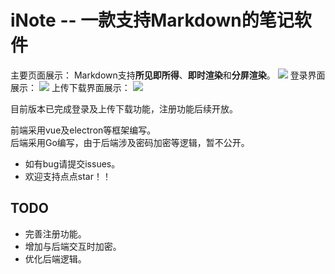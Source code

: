 # iNote -- 一款支持Markdown的笔记软件
主要页面展示：
Markdown支持**所见即所得**、**即时渲染**和**分屏渲染**。
![](https://cdn.staticaly.com/gh/ialtone/ialtone@master/%E5%9B%BE%E5%BA%8A20230402191611.png)
登录界面展示：
![](https://cdn.staticaly.com/gh/ialtone/ialtone@master/%E5%9B%BE%E5%BA%8A20230402191813.png)
上传下载界面展示：
![](https://cdn.staticaly.com/gh/ialtone/ialtone@master/%E5%9B%BE%E5%BA%8A20230402191903.png)


目前版本已完成登录及上传下载功能，注册功能后续开放。  

前端采用vue及electron等框架编写。  
后端采用Go编写，由于后端涉及密码加密等逻辑，暂不公开。

- 如有bug请提交issues。
- 欢迎支持点点star！！
## TODO
- 完善注册功能。
- 增加与后端交互时加密。
- 优化后端逻辑。